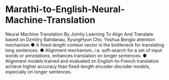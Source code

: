# Marathi-to-English-Neural-Machine-Translation
Neural Machine Translation By Jointly Learning To Align And Translate based on Dzmitry Bahdanau, KyungHyun Cho, Yoshua Bengio attention mechanism
● A fixed-length context vector is the bottleneck for translating long sentences.
● Alignment mechanism, i.e. soft-search for a set of input words or annotations, enhances translation on longer sentences.
● Alignment models trained and evaluated on English-to-French translation achieve higher accuracy than fixed-length encoder-decoder models, especially on longer sentences. 
